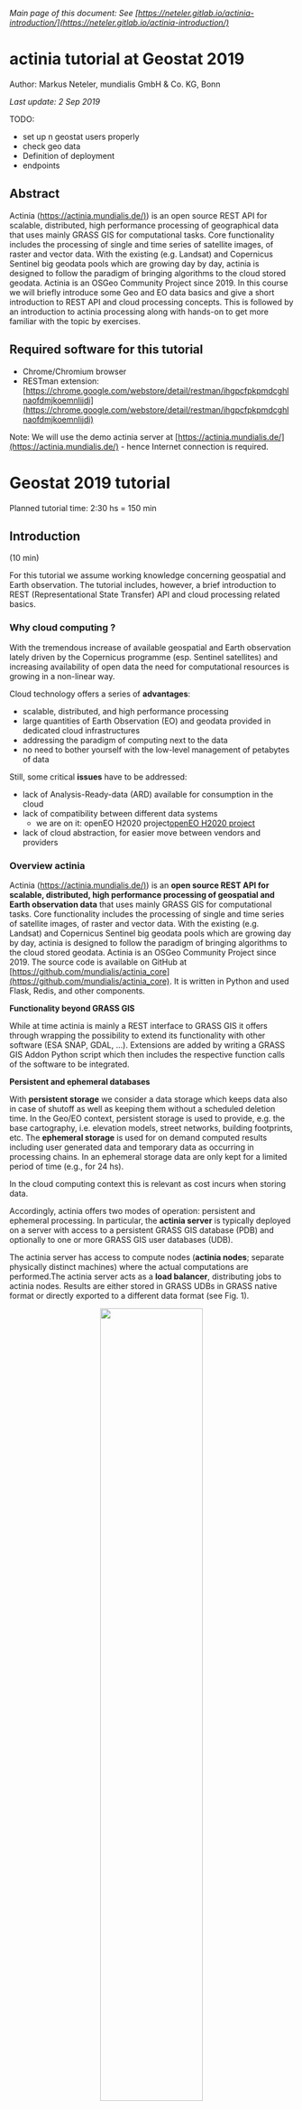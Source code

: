 *Main page of this document: See [https://neteler.gitlab.io/actinia-introduction/](https://neteler.gitlab.io/actinia-introduction/)*

# actinia tutorial at Geostat 2019

Author: Markus Neteler, mundialis GmbH & Co. KG, Bonn

*Last update: 2 Sep 2019*

TODO:

* set up n geostat users properly
* check geo data
* Definition of deployment
* endpoints

## Abstract

Actinia ([https://actinia.mundialis.de/)](https://actinia.mundialis.de/)) is an open source REST API for scalable, distributed, high performance processing of geographical data that uses mainly GRASS GIS for computational tasks. Core functionality includes the processing of single and time series of satellite images, of raster and vector data. With the existing (e.g. Landsat) and Copernicus Sentinel big geodata pools which are growing day by day, actinia is designed to follow the paradigm of bringing algorithms to the cloud stored geodata. Actinia is an OSGeo Community Project since 2019. In this course we will briefly introduce some Geo and EO data basics and give a short introduction to REST API and cloud processing concepts. This is followed by an introduction to actinia processing along with hands-on to get more familiar with the topic by exercises.

## Required software for this tutorial

* Chrome/Chromium browser
* RESTman extension: [https://chrome.google.com/webstore/detail/restman/ihgpcfpkpmdcghlnaofdmjkoemnlijdi](https://chrome.google.com/webstore/detail/restman/ihgpcfpkpmdcghlnaofdmjkoemnlijdi)

Note: We will use the demo actinia server at [https://actinia.mundialis.de/](https://actinia.mundialis.de/) - hence Internet connection is required.

# Geostat 2019 tutorial

Planned tutorial time: 2:30 hs = 150 min

## Introduction

(10 min)

For this tutorial we assume working knowledge concerning geospatial and Earth observation. The tutorial includes, however, a brief introduction to REST (Representational State Transfer) API and cloud processing related basics.

<!--
### Geo and EO basics

* geodata layers
    * raster
    * vector
    * timeseries of both
    * image data (aerial, drone, satellite, ...)
* single and multispectral data (2-D arrays of reflectance values)
-->

### Why cloud computing ?

With the tremendous increase of available geospatial and Earth observation lately driven by the Copernicus programme (esp. Sentinel satellites) and increasing availability of open data the need for computational resources is growing in a non-linear way.

Cloud technology offers a series of **advantages**:

* scalable, distributed, and high performance processing
* large quantities of Earth Observation (EO) and geodata provided in dedicated cloud infrastructures
* addressing the paradigm of computing next to the data
* no need to bother yourself with the low-level management of petabytes of data

Still, some critical **issues** have to be addressed:

* lack of Analysis-Ready-data (ARD) available for consumption in the cloud
* lack of compatibility between different data systems
     * we are on it: openEO H2020 project[openEO H2020 project](https://openeo.org)
 * lack of cloud abstraction, for easier move between vendors and providers

### Overview actinia

Actinia ([https://actinia.mundialis.de/)](https://actinia.mundialis.de/)) is an **open source REST API for scalable, distributed, high performance processing of geospatial and Earth observation data** that uses mainly GRASS GIS for computational tasks. Core functionality includes the processing of single and time series of satellite images, of raster and vector data. With the existing (e.g. Landsat) and Copernicus Sentinel big geodata pools which are growing day by day, actinia is designed to follow the paradigm of bringing algorithms to the cloud stored geodata. Actinia is an OSGeo Community Project since 2019. The source code is available on GitHub at [https://github.com/mundialis/actinia_core](https://github.com/mundialis/actinia_core). It is written in Python and used Flask, Redis, and other components.

**Functionality beyond GRASS GIS**

While at time actinia is mainly a REST interface to GRASS GIS it offers through wrapping the possibility to extend its functionality with other software (ESA SNAP, GDAL, ...). Extensions are added by writing a GRASS GIS Addon Python script which then includes the respective function calls of the software to be integrated.

**Persistent and ephemeral databases**

With **persistent storage** we consider a data storage which keeps data also in case of shutoff as well as keeping them without a scheduled deletion time. In the Geo/EO context, persistent storage is used to provide, e.g. the base cartography, i.e. elevation models, street networks, building footprints, etc.
The **ephemeral storage** is used for on demand computed results including user generated data and temporary data as occurring in processing chains. In an ephemeral storage data are only kept for a limited period of time (e.g., for 24 hs).

In the cloud computing context this is relevant as cost incurs when storing data.

Accordingly, actinia offers two modes of operation: persistent and ephemeral processing. In particular, the **actinia server** is typically deployed on a server with access to a persistent GRASS GIS database (PDB) and optionally to one or more GRASS GIS user databases (UDB).

The actinia server has access to compute nodes (**actinia nodes**; separate physically distinct machines) where the actual computations are performed.The actinia server acts as a **load balancer**, distributing jobs to actinia nodes. Results are either stored in GRASS UDBs in GRASS native format or directly exported to a different data format (see Fig. 1).

<center>
<a href="img/actinia_PDB_UDB.png"><img src="img/actinia_PDB_UDB.png" width="60%"></a><br>
Fig. 1: Architecture of an actinia deployment
</center>

**Deployment**

In a nutshell, deployment means to launch software, usually in an automated way on a computer node. A series of technologies exist for that but importantly virtualization plays an important role which helps towards a higher level of abstraction instead of a high dependency on hardware and software specifics.

An aim is to operate **Infrastructure as Code** (IaC), i.e. to have a set of scripts which order the needed computational resources in the cloud, setup the network and storage topology, connect to the nodes, install them with the needed software (usually docker based, i.e. so-called containers are launched from prepared images) and processing chains. Basically, the entire software part of a cloud computing infrastructure is launched "simply" through scripts with the advantage of restarting it easily as needed, maintain it and migrate to other hardware. **CI/CD** systems (continuous integration/continuous deployment) allow to define dependencies, prevent from launching broken software and allow the versioning of the entire software stack. 

In terms of actinia, **various ways of deployment** are offered: local installation, docker, docker-compose, docker-swarm, Openshift, and kubernetes.

**Architecture of actinia**

Several **components** play a role in a cloud deployment of actinia (for an example, see Fig. 2):

* analytics: this are the workers of GRASS GIS or wrapped other software,
* external data sources: import providers for various external data sources,
* interface layer:
    * most importantly the **REST API**,
    * [openEO GRASS GIS driver](https://github.com/Open-EO/openeo-grassgis-driver),
    * ace - [actinia command execution](https://github.com/mundialis/actinia_core/blob/master/scripts/README.md) (to be run from a GRASS GIS session),
* metadata management: interface to GNOS, managed through [actinia-GDI](https://github.com/mundialis/actinia-gdi/)
* database system:
    * job management in a Redis database
    * the GRASS GIS database (here are the geo/EO data!)
* connection to OGC Web services for output
   * Geoserver integration

<center>
<a href="img/actinia_architecture_FTTH.png"><img src="img/actinia_architecture_FTTH.png" width="60%"></a><br>
Fig. 2: Architecture of an actinia deployment
</center>

## REST API and geoprocessing basics

(20 min)

### What is REST: intro

An **API** (Application Programming Interface) defines a way of communicating between different software applications. There have been developed many different ways to implement APIs. A RESTful API (Representational State Transfer - REST, for details see [https://en.wikipedia.org/wiki/Representational_state_transfer](https://en.wikipedia.org/wiki/Representational_state_transfer)) is a web API for creating web services that communicate with web resources.

In detail, a REST API uses URL arguments to specify what information shall be returned through the API. This is not much different from requesting a Web page in a browser but through the REST API we can **execute commands remotely and retrieve the results**.

Each URL is called a **request** while the data sent back to the user is called a **response**, after some **processing** was performed.

<!--
###  Concepts of service URL, resources, request, response...

Looking in further detail into REST calls, we see that an API request consists of three parts (source: [https://www.earthdatascience.org/courses/earth-analytics/get-data-using-apis/intro-to-programmatic-data-access-r/](https://www.earthdatascience.org/courses/earth-analytics/get-data-using-apis/intro-to-programmatic-data-access-r/)):
*   Data **REQUEST**: through this you try to access an URL using your browser that specifies a particular subset of data.
*   Data **processing:** A web server somewhere uses that URL to query a specified dataset.
*   Data **RESPONSE**: The web server then sends you back some content.
-->

A **request** consists of four parts (see also [1]):

* the endpoints
* the header
* the data (or body)
* the methods

**Endpoint:**

An endpoint is the URL you request for. It follows this structure: https://api.some.server 
The final part of an endpoint is query parameters. Using query parameters you can modify your request with key-value pairs, beginning with a question mark (`?`). With an ampersand (`&`) each parameter pair is separated, e.g.:

`?query1=value1&query2=value2`

As an example, we check the repos of a GitHub user, in sorted form:

[https://api.github.com/users/neteler/repos?sort=pushed](https://api.github.com/users/neteler/repos?sort=pushed)

**Header & Body:**

* Both requests and responses have two parts: a header, and optionally a body
* Response headers contain information about the response.
* In both requests & responses, the body contains the actual data being transmitted (e.g., population data)

**Methods and Response Codes**

(source: [2])

* Request Methods:
    * In REST APIs, every request has an HTTP method type associated with it.
    * The most common HTTP methods include:
    * GET | A GET request asks to receive a copy of a resource
    * POST | A POST request sends data to a server in order to create a new resource
    * PUT | A PUT request sends data to a server in order to modify an existing resource
    * DELETE | A DELETE request is sent to delete a resource
* Response Codes:
    * HTTP responses don't have methods, but they do have status codes: HTTP status codes are included in the header of every response in a REST API. Status codes include information about the result of the original request.
    * Selected status codes (see also [https://httpstatuses.com)](https://httpstatuses.com)):
        * 200 - OK | All fine
        * 404 - Not Found | The requested resource was not found
        * 401 - Unauthorized | The request is not authorized to be completed
        * 500 - Internal Server Error | Something went wrong while the server was processing your request

**JSON format**

JSON is a structured, machine readable format (while also human readable at the same time; in contrast to XML, at least for many people).

```bash
# this command line...
GRASS 7.9.dev (nc_spm_08):~ > v.buffer input=roadlines output=roadbuf10 distance=10 --json
```

looks like this in JSON:

```json
{
  "module": "v.buffer",
  "id": "v.buffer_1804289383",
  "inputs":[
     {"param": "input", "value": "roadlines"},
     {"param": "layer", "value": "-1"},
     {"param": "type", "value": "point,line,area"},
     {"param": "distance", "value": "10"},
     {"param": "angle", "value": "0"},
     {"param": "scale", "value": "1.0"}
   ],
  "outputs":[
     {"param": "output", "value": "roadbuf10"}
   ]
}
```

Hint: When writing JSON files, some linting (validation) might come handy, e.g. using [https://jsonlint.com/](https://jsonlint.com/).

## First Hand-on: working with REST API requests

(50min)

### Step by step...

* Step 1: get your credentials (for authentication) from the trainer (or use the "demouser" with "gu3st!pa55w0rd")
* Step 2: launch cURL or RESTman or ...
    * choose your REST client:
        * a) cURL on command line: [https://curl.haxx.se/docs/manpage.html](https://curl.haxx.se/docs/manpage.html)
        * b) RESTman in Browser
    * Try this call: [https://actinia.mundialis.de/api/v1/locations](https://actinia.mundialis.de/api/v1/locations)
* Step 3: Explore the existing actinia data
    * i.e., available GRASS locations, mapsets, raster, vector, and space-time datasets
    * Check the [list of data](https://github.com/mundialis/actinia_core/blob/master/scripts/README.md#available-data) currently available on the actinia server 
    * e.g.
        * [https://actinia.mundialis.de/api/v1/locations](https://actinia.mundialis.de/api/v1/locations)
        * [https://actinia.mundialis.de/api/v1/locations/nc_spm_08/mapsets](https://actinia.mundialis.de/api/v1/locations/nc_spm_08/mapsets)
        * [https://actinia.mundialis.de/api/v1/locations/nc_spm_08/mapsets/landsat/raster_layers](https://actinia.mundialis.de/api/v1/locations/nc_spm_08/mapsets/landsat/raster_layers)
        * [https://actinia.mundialis.de/api/v1/locations/nc_spm_08/mapsets/landsat/raster_layers/lsat5_1987_10](https://actinia.mundialis.de/api/v1/locations/nc_spm_08/mapsets/landsat/raster_layers/lsat5_1987_10)
    * process_results are ordered alphabetically, not thematically
* Step 4: Submit a compute job and check its status
    * Examples incl. Spatio-Temporal sampling: [https://github.com/mundialis/actinia_core/blob/master/scripts/curl_commands.sh](https://github.com/mundialis/actinia_core/blob/master/scripts/curl_commands.sh)

### Exploring the API

The actinia REST API documentation at [https://redocly.github.io/redoc/?url=https://actinia.mundialis.de/api/v1/swagger.json](https://redocly.github.io/redoc/?url=https://actinia.mundialis.de/api/v1/swagger.json) comes with a series of examples.

Check out the various sections.

### Further Examples

Here we use the command line and the `curl` software:

```bash
# set credentials and REST server URL
export ACTINIA_USER='demouser'
export ACTINIA_PASSWORD='gu3st!pa55w0rd'
export actinia="https://actinia.mundialis.de"

# show locations
curl -u "$ACTINIA_USER:$ACTINIA_PASSWORD" -X GET ${actinia}/api/v1/locations

# show (raster) map details
curl -u "$ACTINIA_USER:$ACTINIA_PASSWORD" -X GET ${actinia}/api/v1/locations/latlong_wgs84/mapsets/modis_ndvi_global/strds/ndvi_16_5600m

# Get a list or raster layers from a STRDS
curl "$ACTINIA_USER:$ACTINIA_PASSWORD"  -X GETi "${actinia}/api/v1/locations/ECAD/mapsets/PERMANENT/strds/precipitation_1950_2013_yearly_mm/raster_layers?where=start_time>2013-05-01"

# query point value, including JSON in request
curl -u "$ACTINIA_USER:$ACTINIA_PASSWORD" -X POST -H "content-type: application/json" 'https://actinia.mundialis.de/latest/locations/latlong_wgs84/mapsets/modis_ndvi_global/strds/ndvi_16_5600m/sampling_sync_geojson' -d '{"type":"FeatureCollection","crs":{"type":"name","properties":{"name":"urn:ogc:def:crs:EPSG::4326"}},"features":[{"type":"Feature","properties":{"cat":1},"geometry":{"type":"Point","coordinates":[7,50]}}]}'

# store query in JSON file, then send it to server:
echo '{"type":"FeatureCollection","crs":{"type":"name","properties":{"name":"urn:ogc:def:crs:EPSG::4326"}},"features":[{"type":"Feature","properties":{"cat":1},"geometry":{"type":"Point","coordinates":[7,50]}}]}' > /tmp/pc_query_point_.json
curl -u "$ACTINIA_USER:$ACTINIA_PASSWORD" -X POST -H "content-type: application/json" 'https://actinia.mundialis.de/latest/locations/latlong_wgs84/mapsets/modis_ndvi_global/strds/ndvi_16_5600m/sampling_sync_geojson'    -d @/tmp/pc_query_point_.json
```

### Further command line exercise suggestions

- draft -

* compute NDVI from a Landsat scene
* computations using data in the nc_spm_08 location:
    * slope and aspect from a DEM (there are several)
    * flow accumulation with r.watershed from a DEM
    * buffer around hospitals
    * advanced: network allocation with hospitals and streets_wake
* Dealing with workflows
    * Prepare a workflow (processing chain)
    * async versus sync REST API CALLS with processing chains
        * See: [https://github.com/mundialis/actinia_core/blob/master/scripts/curl_commands.sh#L77](https://github.com/mundialis/actinia_core/blob/master/scripts/curl_commands.sh#L77)
    * Submit a workflow (processing chain)

### Controlling actinia from a running GRASS GIS session

Controlling actinia from a running GRASS GIS session:

"ace" - actinia command execution from a GRASS GIS terminal: [https://github.com/mundialis/actinia_core/tree/master/scripts](https://github.com/mundialis/actinia_core/tree/master/scripts)


## Own exercises in actinia

(40 min)

EXERCISE: "Property risks from trees" _<<-- needs finetuning_

* define region of interest
* needed geodata:
    * building footprints
    * download from OSM (via [http://overpass-turbo.eu/](http://overpass-turbo.eu/) | Wizard > building > ok > Export > Geojson)
    * these data are now on your machine and not on the actinia server
    * use "ace importer" or cURL to upload
    * select Sentinel-2 scene
* proposed workflow:
    * actinia "ace" importer for building footprint upload
    * v.buffer of 10m and 30m around footprints
    * select S2 scene, compute NDVI with i.vi
    * filter NDVI threshold > 0.6 (map algebra) to get the tree pixels - more exiting would be a ML approach (with previously prepared training data ;-)) (r.learn.ml offer RF and SVM)
    * on binary tree map (which corresponds to risk exposure)
    * count number of tree pixels in 5x5 moving window (r.neighbors with method "count")
    * compute property risk statistics using buffers and tree count map and upload to buffered building map (v.rast.stats, method=maximum)
    * export of results through REST resources

EXERCISE: "Population at risk near coastal areas"
* used geodata:
    * SRTM 30m (already in actinia - find out location yourself)
    * Global Population 2015 (already in actinia - find out location yourself)
* fetch metadata with actinia interface
* what's important about projections?
* proposed workflow:
    * set computational region to a small subregion and contrain pixel amount through defined user settings
    * buffer SRTM land areas by 5000 m inwards
    * zonal statistics with pop map

## Conclusions and future

(15 min incl discussions)

* integration in own scientific or business processes
* openEO actinia driver
* where is the code and how to contribute: GitHub
    * https://github.com/mundialis/actinia_core/

## See also: openEO resources
* OpenEO Web Editor: [https://open-eo.github.io/openeo-web-editor/demo/](https://open-eo.github.io/openeo-web-editor/demo/)
    * Server: [https://openeo.mundialis.de](https://openeo.mundialis.de)
    * user: <actinia user>
    * pw: <actinia pw>

## References

[1] Zell Liew, 2018: Understanding And Using REST APIs, [https://www.smashingmagazine.com/2018/01/understanding-using-rest-api/](https://www.smashingmagazine.com/2018/01/understanding-using-rest-api/)

[2] Planet 2019: Developer resource center, [https://developers.planet.com/planetschool/rest-apis/](https://developers.planet.com/planetschool/rest-apis/)

## About the trainer

Markus Neteler is partner and general manager at [mundialis](https://www.mundialis.de) GmbH & Co. KG, Bonn, Germany. From 2001-2015 he worked as a researcher in Italy. Markus is co-founder of OSGeo and since 1998, coordinator of the GRASS GIS development (for details, see his private [homepage](https://grassbook.org/neteler/)).

------------------------------------------------------------------------

- Repository of this material on [gitlab](https://gitlab.com/neteler/actinia-intro/tree/master)


*[About](about.md) | [Privacy](https://about.gitlab.com/privacy/)*

